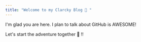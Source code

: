 ```yaml
---
title: "Welcome to my Clarcky Blog 🧠 "
---
```


I'm glad you are here. I plan to talk about GitHub is AWESOME!

Let's start the adventure together 🚆 !!

